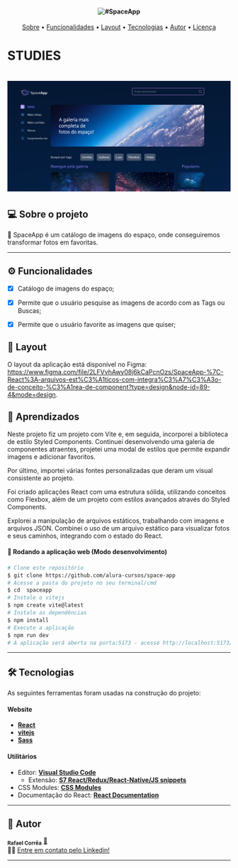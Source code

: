 <h4 align="center"> 
	<img title="#SpaceApp"/>
</h4>
<p align="center">
 <a href="#-sobre-o-projeto">Sobre</a> •
 <a href="#-funcionalidades">Funcionalidades</a> •
 <a href="#-layout">Layout</a> •
 <a href="#-tecnologias">Tecnologias</a> •
 <a href="#-autor">Autor</a> • 
 <a href="#user-content--licença">Licença</a>
</p>

# STUDIES

<h1 align="center">
    <img alt="SpaceApp" title="#SpaceApp" src="./public/readme/001.png" />
</h1>
    

## 💻 Sobre o projeto

🚀 SpaceApp é um catálogo de imagens do espaço, onde conseguiremos transformar fotos em favoritas. 

---

## ⚙️ Funcionalidades

- [x] Catálogo de imagens do espaço;
- [x] Permite que o usuário pesquise as imagens de acordo com as Tags ou Buscas;
- [x] Permite que o usuário favorite as imagens que quiser;


## 🎨 Layout

O layout da aplicação está disponível no Figma: https://www.figma.com/file/2LFVvhAwy08j6kCaPcnOzs/SpaceApp-%7C-React%3A-arquivos-est%C3%A1ticos-com-integra%C3%A7%C3%A3o-de-conceito-%C3%A1rea-de-component?type=design&node-id=89-4&mode=design.


## 📝 Aprendizados

Neste projeto fiz um projeto com Vite e, em seguida, incorporei a biblioteca de estilo Styled Components. Continuei desenvolvendo uma galeria de componentes atraentes, projetei uma modal de estilos que permite expandir imagens e adicionar favoritos.

Por último, importei várias fontes personalizadas que deram um visual consistente ao projeto.

Foi criado aplicações React com uma estrutura sólida, utilizando conceitos como Flexbox, além de um projeto com estilos avançados através do Styled Components.

Explorei a manipulação de arquivos estáticos, trabalhando com imagens e arquivos JSON. Combinei o uso de um arquivo estático para visualizar fotos e seus caminhos, integrando com o estado do React.


#### 🧭 Rodando a aplicação web (Modo desenvolvimento)

```bash
# Clone este repositório
$ git clone https://github.com/alura-cursos/space-app
# Acesse a pasta do projeto no seu terminal/cmd
$ cd  spaceapp
# Instale o vitejs
$ npm create vite@latest
# Instale as dependências
$ npm install
# Execute a aplicação
$ npm run dev
# A aplicação será aberta na porta:5173 - acesse http://localhost:5173/
```
---

## 🛠 Tecnologias

As seguintes ferramentas foram usadas na construção do projeto:

#### **Website**

- **[React](https://reactjs.org/)**
- **[vitejs](https://vitejs.dev/guide/)**
- **[Sass](https://sass-lang.com/)**

#### **Utilitários**
- Editor: **[Visual Studio Code](https://code.visualstudio.com/)**
  - Extensão: **[S7 React/Redux/React-Native/JS snippets](https://marketplace.visualstudio.com/items?itemName=dsznajder.es7-react-js-snippets)**
- CSS Modules: **[CSS Modules](https://github.com/css-modules/css-modules)**
- Documentação do React: **[React Documentation](https://create-react-app.dev/docs/adding-a-stylesheet/)**

---

## 🦸 Autor

 <sub><b>Rafael Corrêa</b></sub></a> <a href="https://www.linkedin.com/in/correarafaelsantos/" title="SpaceApp">🚀</a>
 <br />
👋🏽 [Entre em contato pelo Linkedin!](https://www.linkedin.com/in/correarafaelsantos/)

---
